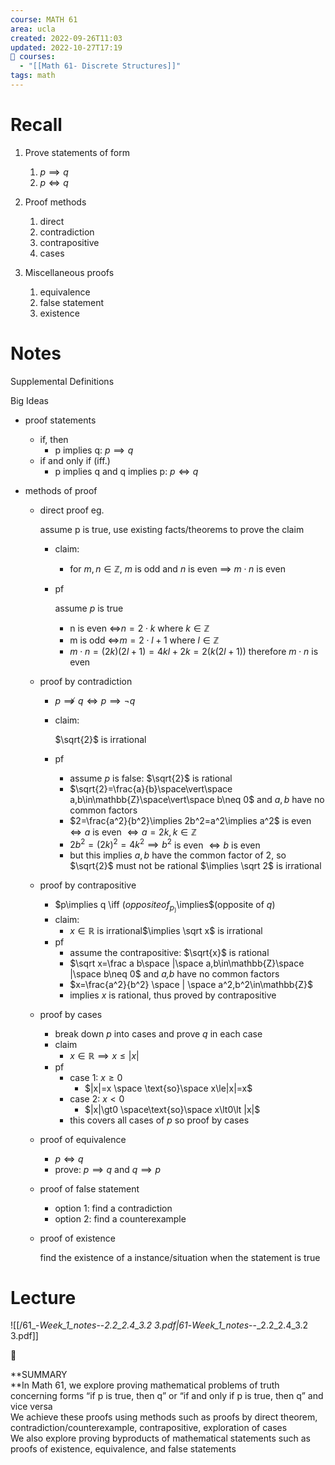 ```yaml
---
course: MATH 61
area: ucla
created: 2022-09-26T11:03
updated: 2022-10-27T17:19
📕 courses:
  - "[[Math 61- Discrete Structures]]"
tags: math
---
```

# Recall

1. Prove statements of form
    1. $p\implies q$﻿
    2. $p\iff q$﻿
2. Proof methods
    1. direct
    2. contradiction
    3. contrapositive
    4. cases
3. Miscellaneous proofs
    
    1. equivalence
    2. false statement
    3. existence
    
      
    

# Notes

Supplemental Definitions

Big Ideas

- proof statements
    - if, then
        - p implies q: $p \implies q$﻿
    - if and only if (iff.)
        - p implies q and q implies p: $p\iff q$﻿
- methods of proof
    
    - direct proof eg.
        
        assume p is true, use existing facts/theorems to prove the claim
        
        - claim:
            - for $m,n \in \mathbb{Z}$﻿, _m_ is odd and _n_ is even $\implies$﻿ $m\cdot n$﻿ is even
        - pf
            
            assume _p_ is true
            
            - n is even $\iff$﻿$n=2\cdot k$﻿ where $k\in\mathbb{Z}$﻿
            - m is odd $\iff$﻿$m=2\cdot l + 1$﻿ where $l\in\mathbb{Z}$﻿
            - $m\cdot n=(2k)(2l+1)=4kl+2k=2(k(2l+1))$﻿ therefore $m\cdot n$﻿ is even
    - proof by contradiction
        - $p\not\implies q \iff p \implies \lnot q$﻿
        - claim:
            
            $\sqrt{2}$﻿ is irrational
            
        - pf
            - assume _p_ is false: $\sqrt{2}$﻿ is rational
            - $\sqrt{2}=\frac{a}{b}\space\vert\space a,b\in\mathbb{Z}\space\vert\space b\neq 0$﻿ and $a,b$﻿ have no common factors
            - $2=\frac{a^2}{b^2}\implies 2b^2=a^2\implies a^2$﻿ is even $\iff a$﻿ is even $\iff a=2k, k\in\mathbb{Z}$﻿
            - $2b^2=(2k)^2=4k^2\implies b^2$﻿ is even $\iff b$﻿ is even
            - but this implies $a,b$﻿ have the common factor of 2, so $\sqrt{2}$﻿ must not be rational $\implies \sqrt 2$﻿ is irrational
    - proof by contrapositive
        - $p\implies q \iff $﻿(opposite of _p_)$\implies$﻿(opposite of _q_)
        - claim:
            - $x\in\mathbb{R}$﻿ is irrational$\implies \sqrt x$﻿ is irrational
        - pf
            - assume the contrapositive: $\sqrt{x}$﻿ is rational
            - $\sqrt x=\frac a b\space |\space a,b\in\mathbb{Z}\space |\space b\neq 0$﻿ and _a,b_ have no common factors
            - $x=\frac{a^2}{b^2} \space | \space a^2,b^2\in\mathbb{Z}$﻿
            - implies _x_ is rational, thus proved by contrapositive
    - proof by cases
        - break down _p_ into cases and prove _q_ in each case
        - claim
            - $x\in\mathbb{R}\implies x\le\vert{x}\vert$﻿
        - pf
            - case 1: $x\ge0$﻿
                - $|x|=x \space \text{so}\space x\le|x|=x$﻿
            - case 2: $x\lt 0$﻿
                - $|x|\gt0 \space\text{so}\space x\lt0\lt |x|$﻿
            - this covers all cases of _p_ so proof by cases
    - proof of equivalence
        - $p\iff q$﻿
        - prove: $p\implies q$﻿ and $q \implies p$﻿
    - proof of false statement
        - option 1: find a contradiction
        - option 2: find a counterexample
    - proof of existence
        
        find the existence of a instance/situation when the statement is true
        
    
      
    

# Lecture

![[/61_-_Week_1_notes_--_2.2_2.4_3.2 3.pdf|61_-_Week_1_notes_--_2.2_2.4_3.2 3.pdf]]

📌

**SUMMARY  
**In Math 61, we explore proving mathematical problems of truth concerning forms “if p is true, then q” or “if and only if p is true, then q” and vice versa  
We achieve these proofs using methods such as proofs by direct theorem, contradiction/counterexample, contrapositive, exploration of cases  
We also explore proving byproducts of mathematical statements such as proofs of existence, equivalence, and false statements